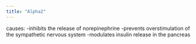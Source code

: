 ```yaml
---
title: "Alpha2"
---
```

causes:
-inhibits the release of norepinephrine
-prevents overstimulation of the sympathetic nervous system
-modulates insulin release in the pancreas

